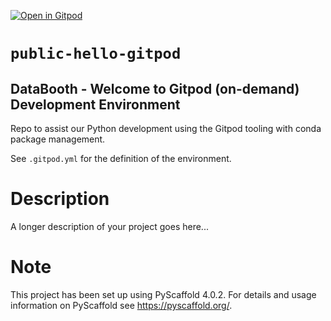 [![Open in Gitpod](https://gitpod.io/button/open-in-gitpod.svg)](https://gitpod.io/#https://github.com/DataBooth/public-hello-gitpod)

# `public-hello-gitpod`

## DataBooth - Welcome to Gitpod (on-demand) Development Environment

Repo to assist our Python development using the Gitpod tooling with conda package management.

See `.gitpod.yml` for the definition of the environment.

Description
===========

A longer description of your project goes here...

Note
====

This project has been set up using PyScaffold 4.0.2. For details and usage
information on PyScaffold see https://pyscaffold.org/.


